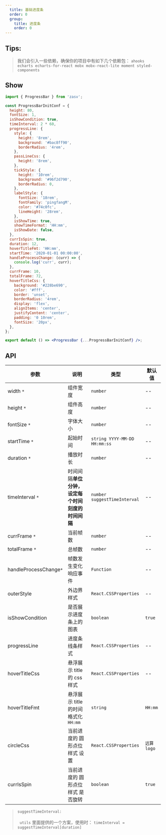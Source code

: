 ```yaml
---
  title: 基础进度条
  order: 0
  group: 
    title: 进度条
    order: 0
---
```


## Tips:

> 我们会引入一些依赖，确保你的项目中有如下几个依赖包：
> `ahooks echarts echarts-for-react mobx mobx-react-lite moment styled-components`

## Show

```jsx
import { ProgressBar } from 'zasv';

const ProgressBarInitConf = {
  height: 80,
  fontSize: 1,
  isShowCondition: true,
  timeInterval: 2 * 60,
  progressLine: {
    style: {
      height: '8rem',
      background: '#bac8ff90',
      borderRadius: '4rem',
    },
    passLineCss: {
      height: '8rem',
    },
    tickStyle: {
      height: '10rem',
      background: '#96f2d790',
      borderRadius: 0,
    },
    labelStyle: {
      fontSize: '18rem',
      fontFamily: 'pingfangM',
      color: '#74c0fc',
      lineHeight: '28rem',
    },
    isShowTime: true,
    showTimeFormat: 'HH:mm',
    isShowDate: false,
  },
  currIsSpin: true,
  duration: 12,
  hoverTitleFmt: 'HH:mm',
  startTime: '2020-01-01 00:00:00',
  handleProcessChange: (curr) => {
    console.log('curr', curr);
  },
  currFrame: 10,
  totalFrame: 72,
  hoverTitleCss: {
    background: '#228be690',
    color: '#fff',
    border: 'unset',
    borderRadius: '4rem',
    display: 'flex',
    alignItems: 'center',
    justifyContent: 'center',
    padding: '0 10rem',
    fontSize: '20px',
  },
};

export default () => <ProgressBar {...ProgressBarInitConf} />;
```

## API

| 参数                   | 说明                                             | 类型                         | 默认值      |
| ---------------------- | ------------------------------------------------ | ---------------------------- | ----------- |
| width `*`              | 组件宽度                                         | `number`                     | --          |
| height `*`             | 组件高度                                         | `number`                     | --          |
| fontSize `*`           | 字体大小                                         | `number`                     | --          |
| startTime `*`          | 起始时间                                         | `string YYYY-MM-DD HH:mm:ss` | --          |
| duration `*`           | 播放时长                                         | `number`                     | --          |
| timeInterval `*`       | 时间间隔**单位分钟，设定每个时间刻度的时间间隔** | `number suggestTimeInterval` | --          |
| currFrame `*`          | 当前帧数                                         | `number`                     | --          |
| totalFrame `*`         | 总帧数                                           | `number`                     | --          |
| handleProcessChange`*` | 帧数发生变化响应事件                             | `Function`                   | --          |
| outerStyle             | 外边界样式                                       | `React.CSSProperties`        | --          |
| isShowCondition        | 是否展示进度条上的图表                           | `boolean`                    | `true`      |
| progressLine           | 进度条线条样式                                   | `React.CSSProperties`        | --          |
| hoverTitleCss          | 悬浮展示 title 的 css 样式                       | `React.CSSProperties`        | --          |
| hoverTitleFmt          | 悬浮展示 title 的时间格式化`HH:mm`               | `string`                     | `HH:mm`     |
| circleCss              | 当前进度的 圆形点位样式 设置                     | `React.CSSProperties`        | `远算 logo` |
| currIsSpin             | 当前进度的 圆形点位样式 是否旋转                 | `boolean`                    | `true`      |

> `suggestTimeInterval:`<br><br> ` utils` 里面提供的一个方案，使用时： `timeInterval = suggestTimeInterval[duration]`
